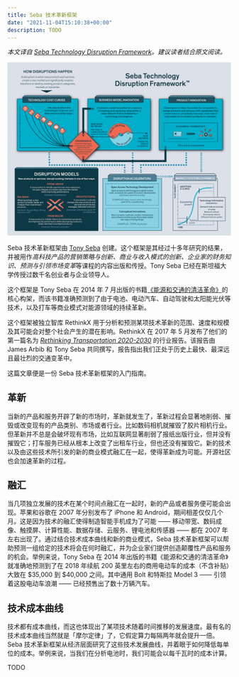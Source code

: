 ```yaml
---
title: Seba 技术革新框架
date: "2021-11-04T15:10:38+00:00"
description: TODO
---
```


*本文译自 [Seba Technology Disruption Framework](https://tonyseba.com/wp-content/uploads/2014/05/STDF-booklet-binding-ok.pdf)。建议读者结合原文阅读。*

![](./framework.jpg)

Seba 技术革新框架由 [Tony Seba](https://tonyseba.com/) 创建。这个框架是其经过十多年研究的结果，并被用作*高科技产品的营销策略与创新、商业与收入模式的创新、企业家的财务知识、预测与引领市场变革*等课程的内容出版和传授。Tony Seba 已经在斯坦福大学传授过数千名创业者与企业领导人。

这个框架是 Tony Seba 在 2014 年 7 月出版的书籍[《能源和交通的清洁革命》](https://book.douban.com/subject/30721678/)的核心构架，而该书籍准确预测到了由于电池、电动汽车、自动驾驶和太阳能光伏等技术，以及打车等商业模式对能源领域的持续革新。

这个框架被独立智库 RethinkX 用于分析和预测某项技术革新的范围、速度和规模及其可能会对整个社会产生的潜在影响。RethinkX 在 2017 年 5 月发布了他们的第一篇名为 [*Rethinking Transportation 2020-2030*](https://static1.squarespace.com/static/585c3439be65942f022bbf9b/t/591a2e4be6f2e1c13df930c5/1494888038959/RethinkX+Report_051517.pdf) 的行业报告。该报告由 James Arbib 和 Tony Seba 共同撰写，报告指出我们正处于历史上最快、最深远且最壮烈的交通变革中。

这篇文章便是一份 Seba 技术革新框架的入门指南。

## 革新

当新的产品和服务开辟了新的市场时，革新就发生了，革新过程会显著地削弱、摧毁或改变现有的产品类别、市场或者行业。比如数码相机就摧毁了胶片相机行业。但革新并不总是会破坏现有市场，比如互联网显著削弱了报纸出版行业，但并没有摧毁它；打车服务已经从根本上改变了出租车行业，但也还没有摧毁它。新的技术以及由这些技术所引发的新的商业模式融汇在一起，使得革新成为可能。开源社区也会加速革新的过程。

## 融汇

当几项独立发展的技术在某个时间点融汇在一起时，新的产品或者服务便可能会出现。苹果和谷歌在 2007 年分别发布了 iPhone 和 Android，期间相差仅仅几个月。这是因为技术的融汇使得制造智能手机成为了可能 —— 移动带宽、数码成像、触摸屏、计算性能、数据存储、云服务、锂电池和传感器 —— 都在 2007 年左右出现了。通过结合技术成本曲线和新的商业模式，Seba 技术革新框架可以帮助预测一组给定的技术将会在何时融汇，并为企业家们提供创造颠覆性产品和服务的机会。举例来说，Tony Seba 在 2014 年出版的书籍《能源和交通的清洁革命》就准确地预测到了在 2018 年续航 200 英里左右的商用电动车的成本（不含补贴）大致在 \$35,000 到 \$40,000 之间。其中通用 Bolt 和特斯拉 Model 3 —— 引领着这股电动车浪潮 —— 已经预售出了数十万辆汽车。

## 技术成本曲线

技术都有成本曲线，而这也体现出了某项技术随着时间推移的发展速度。最有名的技术成本曲线当然就是「摩尔定律」了，它假定算力每隔两年就会提升一倍。Seba 技术革新框架从经济层面研究了这些技术发展曲线，并着眼于如何降低每单位的成本。举例来说，当我们在分析电池时，我们可能会以每千瓦时的成本计算。

TODO

